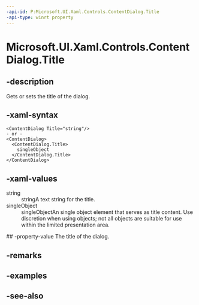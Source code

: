```yaml
---
-api-id: P:Microsoft.UI.Xaml.Controls.ContentDialog.Title
-api-type: winrt property
---
```


<!-- Property syntax
public object Title { get;  set; }
-->

# Microsoft.UI.Xaml.Controls.ContentDialog.Title

## -description
Gets or sets the title of the dialog.

## -xaml-syntax
```xaml
<ContentDialog Title="string"/>
- or -
<ContentDialog>
  <ContentDialog.Title>
    singleObject
  </ContentDialog.Title>
</ContentDialog>

```


## -xaml-values
<dl><dt>string</dt><dd>stringA text string for the title.</dd>
<dt>singleObject</dt><dd>singleObjectAn single object element that serves as title content. Use discretion when using objects; not all objects are suitable for use within the limited presentation area.</dd>
</dl>
## -property-value
The title of the dialog.

## -remarks

## -examples

## -see-also
